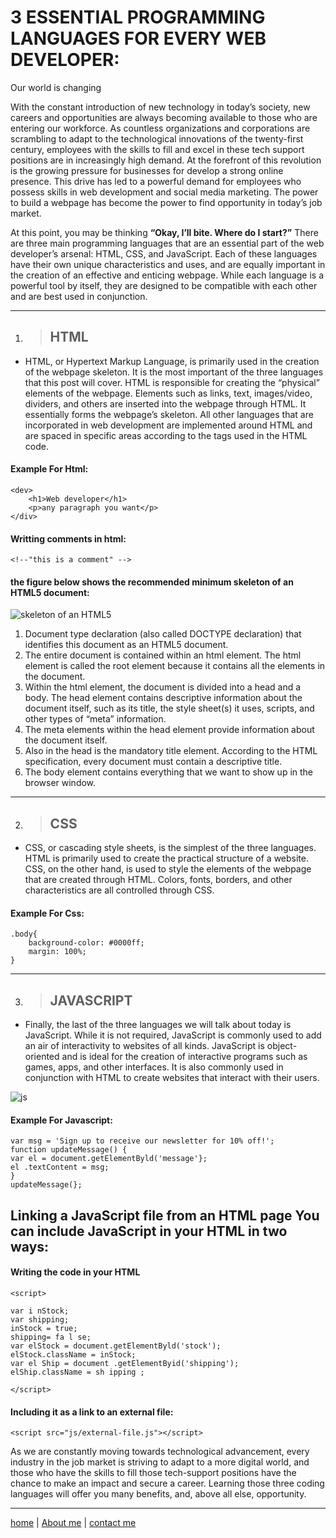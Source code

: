 # 3 ESSENTIAL PROGRAMMING LANGUAGES FOR EVERY WEB DEVELOPER:
Our world is changing

With the constant introduction of new technology in today’s society, new careers and opportunities are always becoming available to those who are entering our workforce. As countless organizations and corporations are scrambling to adapt to the technological innovations of the twenty-first century, employees with the skills to fill and excel in these tech support positions are in increasingly high demand. At the forefront of this revolution is the growing pressure for businesses for develop a strong online presence. This drive has led to a powerful demand for employees who possess skills in web development and social media marketing. The power to build a webpage has become the power to find opportunity in today’s job market.

At this point, you may be thinking **“Okay, I’ll bite. Where do I start?”** There are three main programming languages that are an essential part of the web developer’s arsenal: HTML, CSS, and JavaScript. Each of these languages have their own unique characteristics and uses, and are equally important in the creation of an effective and enticing webpage. While each language is a powerful tool by itself, they are designed to be compatible with each other and are best used in conjunction.

---

1. >## HTML

- HTML, or Hypertext Markup Language, is primarily used in the creation of the webpage skeleton. It is the most important of the three languages that this post will cover. HTML is responsible for creating the “physical” elements of the webpage. Elements such as links, text, images/video, dividers, and others are inserted into the webpage through HTML. It essentially forms the webpage’s skeleton. All other languages that are incorporated in web development are implemented around HTML and are spaced in specific areas according to the tags used in the HTML code.
 #### Example For Html:
 
```
<dev>
    <h1>Web developer</h1>
    <p>any paragraph you want</p>
</div>

```
#### Writting comments in html:

```
<!--"this is a comment" -->

```

#### the figure below shows the recommended minimum skeleton of an HTML5 document:

![skeleton of an HTML5](https://www.oreilly.com/library/view/learning-web-design/9781449337513/httpatomoreillycomsourceoreillyimages2257981.png)

1. Document type declaration (also called DOCTYPE declaration) that identifies this document as an HTML5 document.
1. The entire document is contained within an html element. The html element is called the root element because it contains all the elements in the document.
1. Within the html element, the document is divided into a head and a body. The head element contains descriptive information about the document itself, such as its title, the style sheet(s) it uses, scripts, and other types of “meta” information.
1. The meta elements within the head element provide information about the document itself.
1. Also in the head is the mandatory title element. According to the HTML specification, every document must contain a descriptive title.
1. The body element contains everything that we want to show up in the browser window.

--- 
2. >## CSS

- CSS, or cascading style sheets, is the simplest of the three languages. HTML is primarily used to create the practical structure of a website. CSS, on the other hand, is used to style the elements of the webpage that are created through HTML. Colors, fonts, borders, and other characteristics are all controlled through CSS.

#### Example For Css:
```
.body{
    background-color: #0000ff;
    margin: 100%;
}
```
--- 

3. >## JAVASCRIPT

- Finally, the last of the three languages we will talk about today is JavaScript. While it is not required, JavaScript is commonly used to add an air of interactivity to websites of all kinds. JavaScript is object-oriented and is ideal for the creation of interactive programs such as games, apps, and other interfaces. It is also commonly used in conjunction with HTML to create websites that interact with their users.

![js](https://i.ytimg.com/vi/svrFJeLTvHI/hqdefault.jpg)
#### Example For Javascript:
```
var msg = 'Sign up to receive our newsletter for 10% off!';
function updateMessage() {
var el = document.getElementByld('message'};
el .textContent = msg;
}
updateMessage(};
``` 
## Linking a JavaScript file from an HTML page You can include JavaScript in your HTML in two ways:

#### Writing the code in your HTML

```
<script>

var i nStock;
var shipping;
inStock = true;
shipping= fa l se;
var elStock = document.getElementByld('stock');
elStock.className = inStock;
var el Ship = document .getElementByid('shipping');
elShip.className = sh ipping ;

</script>
```


#### Including it as a link to an external file:

```
<script src="js/external-file.js"></script>
```


 As we are constantly moving towards technological advancement, every industry in the job market is striving to adapt to a more digital world, and those who have the skills to fill those tech-support positions have the chance to make an impact and secure a career. Learning those three coding languages will offer you many benefits, and, above all else, opportunity. 

---



[home](/README.md) | [About me](/about-me.md) | [contact me](/contact-me.md)